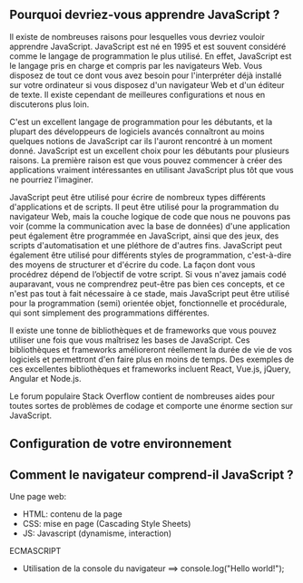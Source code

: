 ## Pourquoi devriez-vous apprendre JavaScript ?

Il existe de nombreuses raisons pour lesquelles vous devriez vouloir apprendre JavaScript. JavaScript est né en 1995 et est souvent considéré comme le langage de programmation le plus utilisé. En effet, JavaScript est le langage pris en charge et compris par les navigateurs Web. Vous disposez de tout ce dont vous avez besoin pour l'interpréter déjà installé sur votre ordinateur si vous disposez d'un navigateur Web et d'un éditeur de texte. Il existe cependant de meilleures configurations et nous en discuterons plus loin.

C'est un excellent langage de programmation pour les débutants, et la plupart des développeurs de logiciels avancés connaîtront au moins quelques notions de JavaScript car ils l'auront rencontré à un moment donné. JavaScript est un excellent choix pour les débutants pour plusieurs raisons. La première raison est que vous pouvez commencer à créer des applications vraiment intéressantes en utilisant JavaScript plus tôt que vous ne pourriez l'imaginer.

JavaScript peut être utilisé pour écrire de nombreux types différents d'applications et de scripts. Il peut être utilisé pour la programmation du navigateur Web, mais la couche logique de code que nous ne pouvons pas voir (comme la communication avec la base de données) d'une application peut également être programmée en JavaScript, ainsi que des jeux, des scripts d'automatisation et une pléthore de d'autres fins. JavaScript peut également être utilisé pour différents styles de programmation, c'est-à-dire des moyens de structurer et d'écrire du code. La façon dont vous procédrez dépend de l’objectif de votre script. Si vous n'avez jamais codé auparavant, vous ne comprendrez peut-être pas bien ces concepts, et ce n'est pas tout à fait nécessaire à ce stade, mais JavaScript peut être utilisé pour la programmation (semi) orientée objet, fonctionnelle et procédurale, qui sont simplement des programmations différentes.

Il existe une tonne de bibliothèques et de frameworks que vous pouvez utiliser une fois que vous maîtrisez les bases de JavaScript. Ces bibliothèques et frameworks amélioreront réellement la durée de vie de vos logiciels et permettront d'en faire plus en moins de temps. Des exemples de ces excellentes bibliothèques et frameworks incluent React, Vue.js, jQuery, Angular et Node.js.

 Le forum populaire Stack Overflow contient de nombreuses aides pour toutes sortes de problèmes de codage et comporte une énorme section sur JavaScript.



## Configuration de votre environnement

## Comment le navigateur comprend-il JavaScript ?

Une page web:
- HTML: contenu de la page
- CSS: mise en page (Cascading Style Sheets)
- JS: Javascript (dynamisme, interaction)

ECMASCRIPT

- Utilisation de la console du navigateur
==> console.log("Hello world!");

